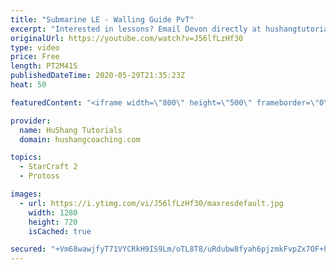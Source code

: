 ```yaml
---
title: "Submarine LE - Walling Guide PvT"
excerpt: "Interested in lessons? Email Devon directly at hushangtutorials@outlook.com ------------------------------------------------------------------------------------------------------- Want to support HuShang Tutorials directly? Patreon is a website where you can contribute a monthly donation that will help"
originalUrl: https://youtube.com/watch?v=J56lfLzHf30
type: video
price: Free
length: PT2M41S
publishedDateTime: 2020-05-29T21:35:23Z
heat: 50

featuredContent: "<iframe width=\"800\" height=\"500\" frameborder=\"0\" src=\"https://www.youtube.com/embed/J56lfLzHf30\" allow=\"accelerometer; autoplay; encrypted-media; gyroscope; picture-in-picture\" allowfullscreen></iframe>"

provider:
  name: HuShang Tutorials
  domain: hushangcoaching.com

topics:
  - StarCraft 2
  - Protoss

images:
  - url: https://i.ytimg.com/vi/J56lfLzHf30/maxresdefault.jpg
    width: 1280
    height: 720
    isCached: true

secured: "+Vm68wawjfyT71VYCRkH9IS9Lm/oTL8T8/uRdubw8fyah6pjzmkFvpZx7OF+hCoS0085JQUM7p5fFvdoFXVpALT0KTZRcxTrVjU/zRsRG49KUYkrwLnbKaOMQkg0ykbAypKTKIcVevwZWWFDZsXQ0IikDx2+AR1dZCxV4xc3Apo1A3oauTJRSj9iC8knrgmG6sdTNbKJe2qVhhVrL4c5l7OfEzHrkUl6ECwWhvg3JDXqJAsvEreBXHisbIuS24HVyg1TdW39HvJYBoq7n4XeGbZWj3ojDJJO25YSnR9GnakS3aOxHh8+buIWeISkVb9n4ofcZfUjjeRfsuSrHVCnOrhjCZ+n5zxKopDBUehuqiTBxjClhRV1RV1rCa1PNgOvhWkC75FVHWrT5S6vDl3uYZRGixeAQj/pG9JVrdHpipU=;iKwWPdggLUTluFo5bwJELw=="
---
```


